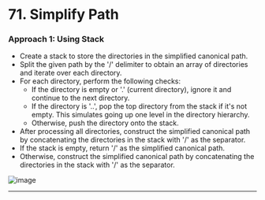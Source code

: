 # 71. Simplify Path
 
### Approach 1: Using Stack

- Create a stack to store the directories in the simplified canonical path.
- Split the given path by the '/' delimiter to obtain an array of directories and iterate over each directory.
- For each directory, perform the following checks:
    - If the directory is empty or '.' (current directory), ignore it and continue to the next directory.
    - If the directory is '..', pop the top directory from the stack if it's not empty. This simulates going up one level in the directory hierarchy.
    - Otherwise, push the directory onto the stack.
- After processing all directories, construct the simplified canonical path by concatenating the directories in the stack with '/' as the separator.
- If the stack is empty, return '/' as the simplified canonical path.
- Otherwise, construct the simplified canonical path by concatenating the directories in the stack with '/' as the separator.

![image](https://github.com/Nikhilpra17/Leetcode-/assets/97670140/c168d6a7-24d5-49a5-9b40-4145ee7581c1)

___
